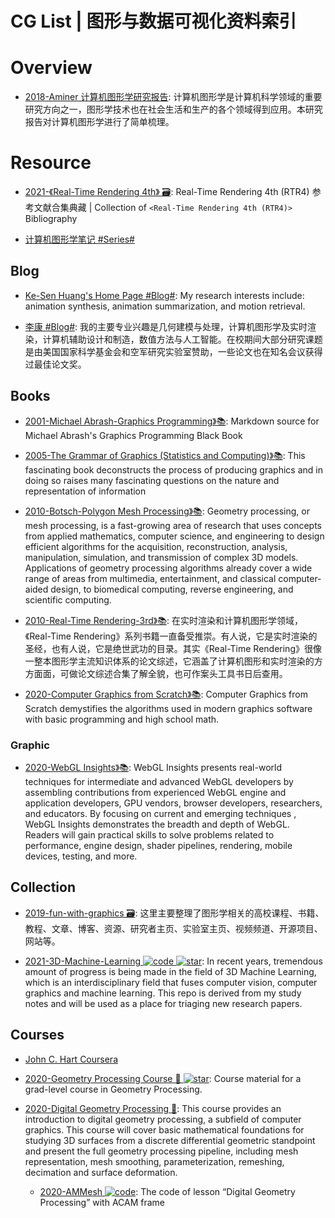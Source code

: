 # CG List | 图形与数据可视化资料索引

# Overview

- [2018-Aminer 计算机图形学研究报告](http://staff.ustc.edu.cn/~lgliu/Resources/CG/download/201808_Aminer-CGSurvey.pdf): 计算机图形学是计算机科学领域的重要研究方向之一，图形学技术也在社会生活和生产的各个领域得到应用。本研究报告对计算机图形学进行了简单梳理。

# Resource

- [2021-《Real-Time Rendering 4th》 🗃️](https://github.com/QianMo/Real-Time-Rendering-4th-Bibliography-Collection): Real-Time Rendering 4th (RTR4) 参考文献合集典藏 | Collection of `<Real-Time Rendering 4th (RTR4)> `Bibliography

- [计算机图形学笔记 #Series#](https://blog.csdn.net/qq_38065509/category_9873936.html)

## Blog

- [Ke-Sen Huang's Home Page #Blog#](https://kesen.realtimerendering.com/): My research interests include: animation synthesis, animation summarization, and motion retrieval.

- [李康 #Blog#](https://kangli.me/zhs/): 我的主要专业兴趣是几何建模与处理，计算机图形学及实时渲染，计算机辅助设计和制造，数值方法与人工智能。在校期间大部分研究课题是由美国国家科学基金会和空军研究实验室赞助，一些论文也在知名会议获得过最佳论文奖。

## Books

- [2001-Michael Abrash-Graphics Programming》📚](https://github.com/jagregory/abrash-black-book): Markdown source for Michael Abrash's Graphics Programming Black Book

- [2005-The Grammar of Graphics (Statistics and Computing)》📚](https://www.amazon.com/Grammar-Graphics-Statistics-Computing/dp/0387245448): This fascinating book deconstructs the process of producing graphics and in doing so raises many fascinating questions on the nature and representation of information

- [2010-Botsch-Polygon Mesh Processing》📚](http://www.pmp-book.org/): Geometry processing, or mesh processing, is a fast-growing area of research that uses concepts from applied mathematics, computer science, and engineering to design efficient algorithms for the acquisition, reconstruction, analysis, manipulation, simulation, and transmission of complex 3D models. Applications of geometry processing algorithms already cover a wide range of areas from multimedia, entertainment, and classical computer-aided design, to biomedical computing, reverse engineering, and scientific computing.

- [2010-Real-Time Rendering-3rd》📚](https://github.com/QianMo/Real-Time-Rendering-3rd-CN-Summary-Ebook): 在实时渲染和计算机图形学领域，《Real-Time Rendering》系列书籍一直备受推崇。有人说，它是实时渲染的圣经，也有人说，它是绝世武功的目录。其实《Real-Time Rendering》很像一整本图形学主流知识体系的论文综述，它涵盖了计算机图形和实时渲染的方方面面，可做论文综述合集了解全貌，也可作案头工具书日后查用。

- [2020-Computer Graphics from Scratch》📚](https://gabrielgambetta.com/computer-graphics-from-scratch/): Computer Graphics from Scratch demystifies the algorithms used in modern graphics software with basic programming and high school math.

### Graphic

- [2020-WebGL Insights》📚](http://webglinsights.com/): WebGL Insights presents real-world techniques for intermediate and advanced WebGL developers by assembling contributions from experienced WebGL engine and application developers, GPU vendors, browser developers, researchers, and educators. By focusing on current and emerging techniques , WebGL Insights demonstrates the breadth and depth of WebGL. Readers will gain practical skills to solve problems related to performance, engine design, shader pipelines, rendering, mobile devices, testing, and more.

## Collection

- [2019-fun-with-graphics 🗃️](https://github.com/FancyVin/fun-with-graphics): 这里主要整理了图形学相关的高校课程、书籍、教程、文章、博客、资源、研究者主页、实验室主页、视频频道、开源项目、网站等。

- [2021-3D-Machine-Learning ![code](https://ng-tech.icu/assets/code.svg) ![star](https://img.shields.io/github/stars/timzhang642/3D-Machine-Learning)](https://github.com/timzhang642/3D-Machine-Learning): In recent years, tremendous amount of progress is being made in the field of 3D Machine Learning, which is an interdisciplinary field that fuses computer vision, computer graphics and machine learning. This repo is derived from my study notes and will be used as a place for triaging new research papers.

## Courses

- [John C. Hart Coursera](https://zh.coursera.org/learn/datavisualization)

- [2020-Geometry Processing Course 🎥 ![star](https://img.shields.io/github/stars/alecjacobson/geometry-processing)](https://github.com/alecjacobson/geometry-processing): Course material for a grad-level course in Geometry Processing.

- [2020-Digital Geometry Processing 🎥](https://ustc-gcl-f.github.io/course/2020_Spring_DGP/index.html): This course provides an introduction to digital geometry processing, a subfield of computer graphics. This course will cover basic mathematical foundations for studying 3D surfaces from a discrete differential geometric standpoint and present the full geometry processing pipeline, including mesh representation, mesh smoothing, parameterization, remeshing, decimation and surface deformation.

  - [2020-AMMesh ![code](https://ng-tech.icu/assets/code.svg)](https://github.com/USTC-GCL-F/AMMesh): The code of lesson “Digital Geometry Processing” with ACAM frame
